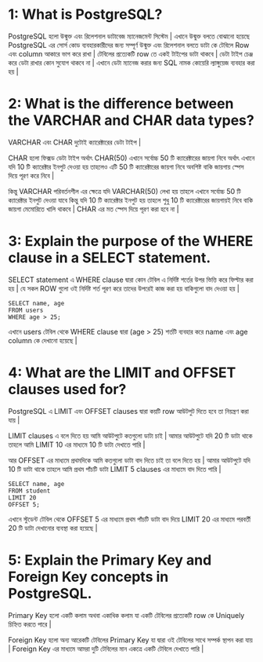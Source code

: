 # 1: What is PostgreSQL?

PostgreSQL হলো উন্মুক্ত এবং রিলেশনাল ডাটাবেজ ম্যানেজমেন্ট সিস্টেম | এখানে উন্মুক্ত বলতে বোঝানো হয়েছে PostgreSQL এর সোর্স কোড ব্যবহারকারীদের জন্য সম্পূর্ণ উন্মুক্ত এবং রিলেশনাল বলতে ডাটা কে টেবিলে Row এবং column আকারে ভাগ করে রাখা | টেবিলের প্রত্যেকটি row তে একই টাইপের ডাটা থাকবে | ডেটা টাইপ চেঞ্জ করে ডেটা রাখার কোন সুযোগ থাকবে না | এখানে ডেটা ম্যানেজ করার জন্য SQL নামক কোয়েরি ল্যাঙ্গুয়েজ ব্যবহার করা হয় |

# 2: What is the difference between the VARCHAR and CHAR data types?

VARCHAR এবং CHAR দুটোই ক্যারেক্টারের ডেটা টাইপ | 

CHAR হলো ফিক্সড ডেটা টাইপ অর্থাৎ CHAR(50) এখানে সর্বোচ্চ 50 টি ক্যারেক্টারের জায়গা নিবে অর্থাৎ এখানে যদি 10 টি ক্যারেক্টার ইনপুট দেওয়া হয় তাহলেও এটি 50 টি ক্যারেক্টারের জায়গা নিবে অবশিষ্ট বাকি জায়গায় স্পেস দিয়ে পূরণ করে নিবে |

কিন্তু VARCHAR পরিবর্তনশীল এর ক্ষেত্রে যদি VARCHAR(50) লেখা হয় তাহলে এখানে সর্বোচ্চ 50 টি ক্যারেক্টার ইনপুট দেওয়া যাবে কিন্তু যদি 10 টি ক্যারেক্টার ইনপুট হয় তাহলে শুধু 10 টি ক্যারেক্টারের জায়গায়ই নিবে বাকি জায়গা মেমোরিতে খালি থাকবে | CHAR এর মত স্পেস দিয়ে পূরণ করা হবে না |

# 3: Explain the purpose of the WHERE clause in a SELECT statement.

SELECT statement এ WHERE clause দ্বারা কোন টেবিল এ নির্দিষ্ট শর্তের উপর ভিত্তি করে ফিল্টার করা হয় | যে সকল ROW গুলো ওই নির্দিষ্ট শর্ত পূরণ করে তাদের উপরেই কাজ করা হয় বাকিগুলো বাদ দেওয়া হয় |

```
SELECT name, age
FROM users
WHERE age > 25;
```
এখানে users টেবিল থেকে WHERE clause দ্বারা (age > 25) শর্তটি ব্যবহার করে name এবং age column কে দেখানো হয়েছে |

# 4: What are the LIMIT and OFFSET clauses used for?

PostgreSQL এ LIMIT এবং OFFSET clauses দ্বারা কয়টি row আউটপুট দিতে হবে তা নিয়ন্ত্রণ করা যায় | 

LIMIT clauses এ বলে দিতে হয় আমি আউটপুটে কতগুলো ডাটা চাই | আমার আউটপুটে যদি 20 টি ডাটা থাকে তাহলে আমি LIMIT 10 এর মাধ্যমে 10 টি ডাটা দেখাতে পারি |

আর OFFSET এর মাধ্যমে প্রথমদিকে আমি কতগুলো ডাটা বাদ দিতে চাই তা বলে দিতে হয় | আমার আউটপুটে যদি 10 টি ডাটা থাকে তাহলে আমি প্রথম পাঁচটি ডাটা LIMIT 5 clauses এর মাধ্যমে বাদ দিতে পারি |

```
SELECT name, age
FROM student
LIMIT 20
OFFSET 5;
```
এখানে স্টুডেন্ট টেবিল থেকে OFFSET 5 এর মাধ্যমে প্রথম পাঁচটি ডাটা বাদ দিয়ে LIMIT 20 এর মাধ্যমে পরবর্তী 20 টি ডাটা দেখানোর ব্যবস্থা করা হয়েছে |

# 5: Explain the Primary Key and Foreign Key concepts in PostgreSQL.

Primary Key হলো একটি কলাম অথবা একাধিক কলাম যা একটি টেবিলের প্রত্যেকটি row কে Uniquely চিহ্নিত করতে পারে | 

Foreign Key হলো অন্য আরেকটি টেবিলের Primary Key যা দ্বারা ওই টেবিলের সাথে সম্পর্ক স্থাপন করা যায় | Foreign Key এর মাধ্যমে আমরা দুটি টেবিলের মান একত্রে একটি টেবিলে দেখাতে পারি |





